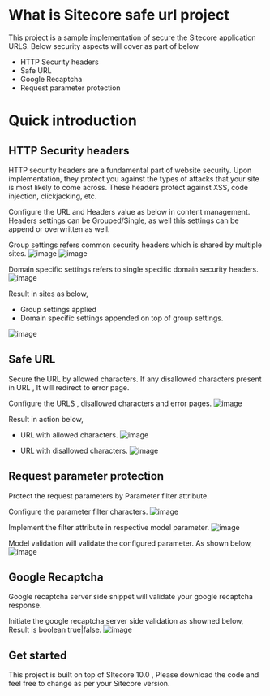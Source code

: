 # What is Sitecore safe url project

This project is a sample implementation of secure the Sitecore application URLS. Below security aspects will cover as part of below

* HTTP Security headers 
* Safe URL
* Google Recaptcha 
* Request parameter protection 

# Quick introduction

## HTTP Security headers 
HTTP security headers are a fundamental part of website security. Upon implementation, they protect you against the types of attacks that your site is most likely to come across. These headers protect against XSS, code injection, clickjacking, etc.

Configure the URL and Headers value as below in content management. Headers settings can be Grouped/Single, as well this settings can be append or overwritten as well.

Group settings refers common security headers which is shared by multiple sites.
![image](https://user-images.githubusercontent.com/11770345/126044632-d43e6eb9-81f8-45ca-991a-3f0feccf98c1.png)
![image](https://user-images.githubusercontent.com/11770345/126044677-9b56c8a7-61fb-4e26-9d2b-8601d4e6541e.png)

Domain specific settings refers to single specific domain security headers.
![image](https://user-images.githubusercontent.com/11770345/126044691-1f2521cb-1354-48d8-9e87-c84edbea4c15.png)


Result in sites as below,

* Group settings applied 
* Domain specific settings appended on top of group settings.

![image](https://user-images.githubusercontent.com/11770345/126044519-6beaa1bf-8372-441a-acbd-dc1e50119e4f.png)


## Safe URL
Secure the URL by allowed characters. If any disallowed characters present in URL , It will redirect to error page.

Configure the URLS , disallowed characters and error pages.
![image](https://user-images.githubusercontent.com/11770345/126044897-52ad1cd8-bc74-4db8-be60-ad330618c99f.png)

Result in action below,

* URL with allowed characters.
![image](https://user-images.githubusercontent.com/11770345/126044949-06f7f8e9-1bb1-488f-a88d-8c0d0c9acf4f.png)

* URL with disallowed characters.
![image](https://user-images.githubusercontent.com/11770345/126044960-e74ef831-0ba6-4899-b88f-7e2c0beb704f.png)

## Request parameter protection 
Protect the request parameters by Parameter filter attribute. 

Configure the parameter filter characters.
![image](https://user-images.githubusercontent.com/11770345/126045124-b8a3ded0-7845-4d4b-b0ac-f407cc834612.png)

Implement the filter attribute in respective model parameter. 
![image](https://user-images.githubusercontent.com/11770345/126045171-c43f0a2b-a2ac-4050-9825-50fc5394fb07.png)

Model validation will validate the configured parameter. As shown below,
![image](https://user-images.githubusercontent.com/11770345/126045192-1383ed43-8bcf-485e-9876-dcb9400dff69.png)

## Google Recaptcha 
Google recaptcha server side snippet will validate your google recaptcha response.

Initiate the google recaptcha server side validation as showned below, Result is boolean true|false.
![image](https://user-images.githubusercontent.com/11770345/126045412-5269262c-94f4-40d6-a116-e113302bb623.png)


## Get started

This project is built on top of SItecore 10.0 , Please download the code and feel free to change as per your Sitecore version.
